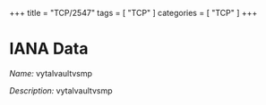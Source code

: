 +++
title = "TCP/2547"
tags = [ "TCP" ]
categories = [ "TCP" ]
+++

# IANA Data

_Name:_ vytalvaultvsmp

_Description:_ vytalvaultvsmp

